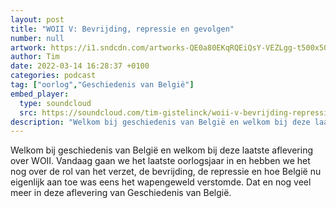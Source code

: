```yaml
---
layout: post
title: "WOII V: Bevrijding, repressie en gevolgen"
number: null
artwork: https://i1.sndcdn.com/artworks-QE0a80EKqRQEiQsY-VEZLgg-t500x500.jpg
author: Tim
date: 2022-03-14 16:28:37 +0100
categories: podcast
tag: ["oorlog","Geschiedenis van België"]
embed_player:
  type: soundcloud
  src: https://soundcloud.com/tim-gistelinck/woii-v-bevrijding-repressie-en-gevolgen
description: "Welkom bij geschiedenis van België en welkom bij deze laatste aflevering over WOII."
---
```

Welkom bij geschiedenis van België en welkom bij deze laatste aflevering over WOII. Vandaag gaan we het laatste oorlogsjaar in en hebben we het nog over de rol van het verzet, de bevrijding, de repressie en hoe België nu eigenlijk aan toe was eens het wapengeweld verstomde. Dat en nog veel meer in deze aflevering van Geschiedenis van België.